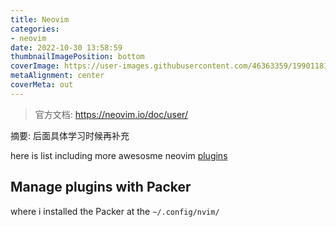 ```yaml
---
title: Neovim
categories:
- neovim
date: 2022-10-30 13:58:59
thumbnailImagePosition: bottom
coverImage: https://user-images.githubusercontent.com/46363359/199011812-44a2e355-c72a-4252-bac9-37ecded0cb54.jpg
metaAlignment: center
coverMeta: out
---
```


> 官方文档: https://neovim.io/doc/user/

摘要: 后面具体学习时候再补充


here is list including more awesosme neovim [plugins](https://github.com/rockerBOO/awesome-neovim) 

## Manage plugins with Packer


where i installed the Packer at the `~/.config/nvim/`
